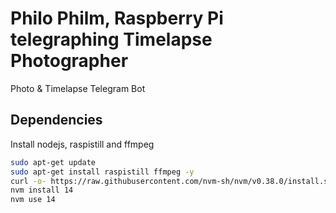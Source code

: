 # Philo Philm, Raspberry Pi telegraphing Timelapse Photographer
Photo &amp; Timelapse Telegram Bot

## Dependencies
Install nodejs, raspistill and ffmpeg

```sh
sudo apt-get update
sudo apt-get install raspistill ffmpeg -y
curl -o- https://raw.githubusercontent.com/nvm-sh/nvm/v0.38.0/install.sh | bash
nvm install 14
nvm use 14
```